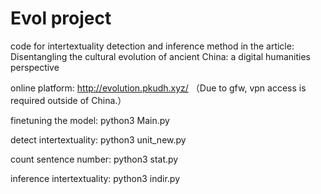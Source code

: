 # Evol project
code for intertextuality detection and inference method in the article: Disentangling the cultural evolution of ancient China: a digital humanities perspective

online platform: http://evolution.pkudh.xyz/ （Due to gfw, vpn access is required outside of China.）

finetuning the model: python3 Main.py

detect intertextuality: python3 unit_new.py

count sentence number: python3 stat.py

inference intertextuality: python3 indir.py

